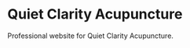 Quiet Clarity Acupuncture
=========================

Professional website for Quiet Clarity Acupuncture.
